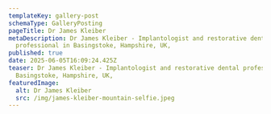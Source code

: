 ```yaml
---
templateKey: gallery-post
schemaType: GalleryPosting
pageTitle: Dr James Kleiber
metaDescription: Dr James Kleiber - Implantologist and restorative dental
  professional in Basingstoke, Hampshire, UK,
published: true
date: 2025-06-05T16:09:24.425Z
teaser: Dr James Kleiber - Implantologist and restorative dental professional in
  Basingstoke, Hampshire, UK,
featuredImage:
  alt: Dr James Kleiber
  src: /img/james-kleiber-mountain-selfie.jpeg
---
```

